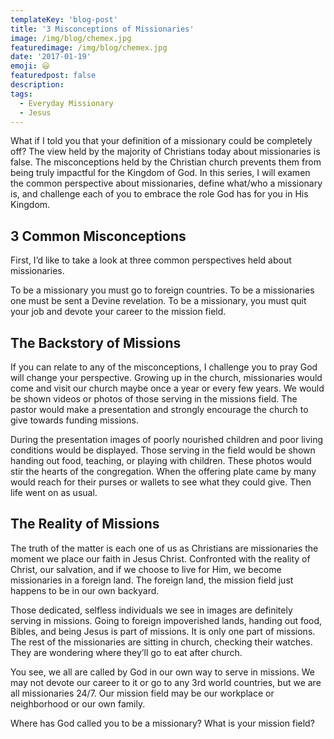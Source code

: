 ```yaml
---
templateKey: 'blog-post'
title: '3 Misconceptions of Missionaries'
image: /img/blog/chemex.jpg
featuredimage: /img/blog/chemex.jpg
date: '2017-01-19'
emoji: 😃
featuredpost: false
description:
tags:
  - Everyday Missionary
  - Jesus
---
```


What if I told you that your definition of a missionary could be completely off? The view held by the majority of Christians today about missionaries is false. The misconceptions held by the Christian church prevents them from being truly impactful for the Kingdom of God. In this series, I will examen the common perspective about missionaries, define what/who a missionary is, and challenge each of you to embrace the role God has for you in His Kingdom.

## 3 Common Misconceptions

First, I’d like to take a look at three common perspectives held about missionaries.

To be a missionary you must go to foreign countries.
To be a missionaries one must be sent a Devine revelation.
To be a missionary, you must quit your job and devote your career to the mission field.

## The Backstory of Missions

If you can relate to any of the misconceptions, I challenge you to pray God will change your perspective. Growing up in the church, missionaries would come and visit our church maybe once a year or every few years. We would be shown videos or photos of those serving in the missions field. The pastor would make a presentation and strongly encourage the church to give towards funding missions.

During the presentation images of poorly nourished children and poor living conditions would be displayed. Those serving in the field would be shown handing out food, teaching, or playing with children. These photos would stir the hearts of the congregation. When the offering plate came by many would reach for their purses or wallets to see what they could give. Then life went on as usual.

## The Reality of Missions

The truth of the matter is each one of us as Christians are missionaries the moment we place our faith in Jesus Christ. Confronted with the reality of Christ, our salvation, and if we choose to live for Him, we become missionaries in a foreign land. The foreign land, the mission field just happens to be in our own backyard.

Those dedicated, selfless individuals we see in images are definitely serving in missions. Going to foreign impoverished lands, handing out food, Bibles, and being Jesus is part of missions. It is only one part of missions. The rest of the missionaries are sitting in church, checking their watches. They are wondering where they’ll go to eat after church.

You see, we all are called by God in our own way to serve in missions. We may not devote our career to it or go to any 3rd world countries, but we are all missionaries 24/7. Our mission field may be our workplace or neighborhood or our own family.

Where has God called you to be a missionary? What is your mission field?
